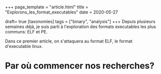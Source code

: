 +++
page_template = "article.html"
title = "Explorons_les_format_executables"
date = 2020-05-27

draft= true
[taxonomies]
tags = ["binary", "analysis"]
+++
Depuis plusieurs semaines déjà, je suis parti à l'exploration des formats executables les plus communs: ELF et PE.

Dans ce premier article, on s'attaquera au format ELF, le format d'executable linux.

# Par où commencer nos recherches? 
